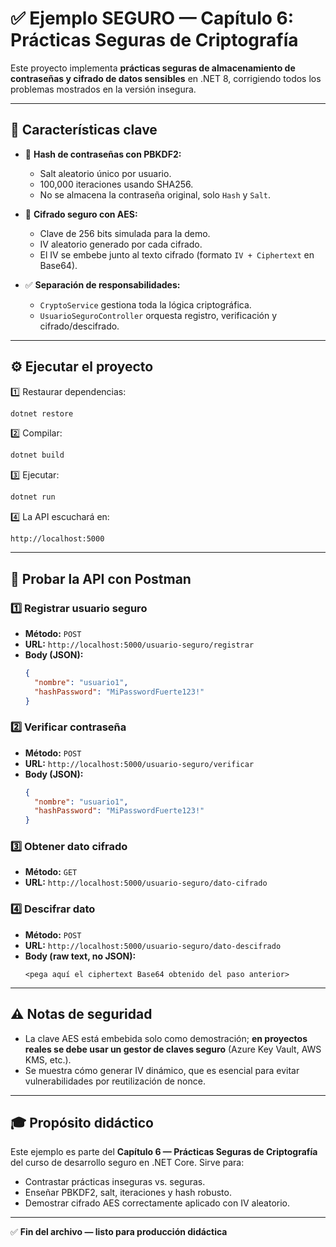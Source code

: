 # ✅ Ejemplo SEGURO — Capítulo 6: Prácticas Seguras de Criptografía

Este proyecto implementa **prácticas seguras de almacenamiento de contraseñas y cifrado de datos sensibles** en .NET 8, corrigiendo todos los problemas mostrados en la versión insegura.

---

## 📌 **Características clave**

- 🔑 **Hash de contraseñas con PBKDF2:**  
  - Salt aleatorio único por usuario.
  - 100,000 iteraciones usando SHA256.
  - No se almacena la contraseña original, solo `Hash` y `Salt`.

- 🔐 **Cifrado seguro con AES:**  
  - Clave de 256 bits simulada para la demo.
  - IV aleatorio generado por cada cifrado.
  - El IV se embebe junto al texto cifrado (formato `IV + Ciphertext` en Base64).

- ✅ **Separación de responsabilidades:**  
  - `CryptoService` gestiona toda la lógica criptográfica.
  - `UsuarioSeguroController` orquesta registro, verificación y cifrado/descifrado.

---

## ⚙️ **Ejecutar el proyecto**

1️⃣ Restaurar dependencias:
```bash
dotnet restore
```

2️⃣ Compilar:
```bash
dotnet build
```

3️⃣ Ejecutar:
```bash
dotnet run
```

4️⃣ La API escuchará en:
```
http://localhost:5000
```

---

## 🧪 **Probar la API con Postman**

### 1️⃣ Registrar usuario seguro

- **Método:** `POST`
- **URL:** `http://localhost:5000/usuario-seguro/registrar`
- **Body (JSON):**
  ```json
  {
    "nombre": "usuario1",
    "hashPassword": "MiPasswordFuerte123!"
  }
  ```

### 2️⃣ Verificar contraseña

- **Método:** `POST`
- **URL:** `http://localhost:5000/usuario-seguro/verificar`
- **Body (JSON):**
  ```json
  {
    "nombre": "usuario1",
    "hashPassword": "MiPasswordFuerte123!"
  }
  ```

### 3️⃣ Obtener dato cifrado

- **Método:** `GET`
- **URL:** `http://localhost:5000/usuario-seguro/dato-cifrado`

### 4️⃣ Descifrar dato

- **Método:** `POST`
- **URL:** `http://localhost:5000/usuario-seguro/dato-descifrado`
- **Body (raw text, no JSON):**
  ```
  <pega aquí el ciphertext Base64 obtenido del paso anterior>
  ```

---

## ⚠️ **Notas de seguridad**

- La clave AES está embebida solo como demostración; **en proyectos reales se debe usar un gestor de claves seguro** (Azure Key Vault, AWS KMS, etc.).
- Se muestra cómo generar IV dinámico, que es esencial para evitar vulnerabilidades por reutilización de nonce.

---

## 🎓 **Propósito didáctico**

Este ejemplo es parte del **Capítulo 6 — Prácticas Seguras de Criptografía** del curso de desarrollo seguro en .NET Core. Sirve para:

- Contrastar prácticas inseguras vs. seguras.
- Enseñar PBKDF2, salt, iteraciones y hash robusto.
- Demostrar cifrado AES correctamente aplicado con IV aleatorio.

---

✅ **Fin del archivo — listo para producción didáctica**
